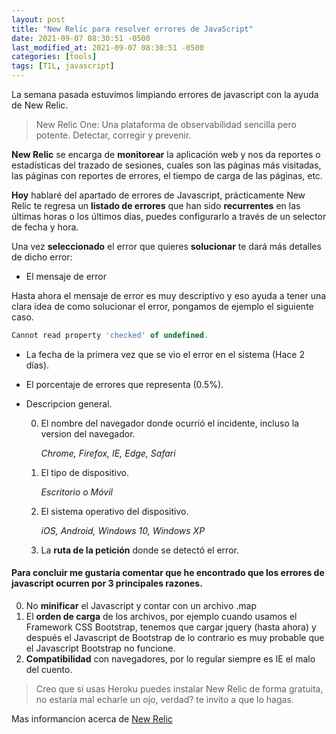 ```yaml
---
layout: post
title: "New Relic para resolver errores de JavaScript"
date: 2021-09-07 08:30:51 -0500
last_modified_at: 2021-09-07 08:30:51 -0500
categories: [tools]
tags: [TIL, javascript]
---
```


La semana pasada estuvimos limpiando errores de javascript con la ayuda de New Relic.

> New Relic One: Una plataforma de observabilidad sencilla pero potente.
> Detectar, corregir y prevenir.

**New Relic** se encarga de **monitorear** la aplicación web y nos da reportes o estadísticas del trazado de sesiones,
cuales son las páginas más visitadas, las páginas con reportes de errores, el tiempo de carga de las páginas, etc.

**Hoy** hablaré del apartado de errores de Javascript,
prácticamente New Relic te regresa un **listado de errores** que han sido **recurrentes** en las últimas horas o los últimos días,
puedes configurarlo a través de un selector de fecha y hora.

Una vez **seleccionado** el error que quieres **solucionar** te dará más detalles de dicho error:

- El mensaje de error

Hasta ahora el mensaje de error es muy descriptivo y eso ayuda a tener una clara idea de como solucionar el error,
pongamos de ejemplo el siguiente caso.

```javascript
Cannot read property 'checked' of undefined.
```

- La fecha de la primera vez que se vio el error en el sistema (Hace 2 días).

- El porcentaje de errores que representa (0.5%).

- Descripcion general.

  0. El nombre del navegador donde ocurrió el incidente, incluso la version del navegador.

     _Chrome, Firefox, IE, Edge, Safari_

  1. El tipo de dispositivo.

     _Escritorio o Móvil_

  2. El sistema operativo del dispositivo.

     _iOS, Android, Windows 10, Windows XP_

  3. La **ruta de la petición** donde se detectó el error.

#### Para concluir me gustaría comentar que he encontrado que los errores de javascript ocurren por 3 principales razones.

0. No **minificar** el Javascript y contar con un archivo .map
1. El **orden de carga** de los archivos, por ejemplo cuando usamos el Framework CSS Bootstrap, tenemos que cargar jquery (hasta ahora) y después el Javascript de Bootstrap de lo contrario es muy probable que el Javascript Bootstrap no funcione.
2. **Compatibilidad** con navegadores, por lo regular siempre es IE el malo del cuento.

> Creo que si usas Heroku puedes instalar New Relic de forma gratuita, no estaría mal echarle un ojo, verdad? te invito a que lo hagas.

Mas informancion acerca de [New Relic](https://newrelic.com/es/resources/datasheets/new-relic-one)
